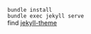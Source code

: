 `bundle install`   
`bundle exec jekyll serve`  
find [jekyll-theme](https://rubygems.org/search?utf8=%E2%9C%93&query=jekyll-theme)  

